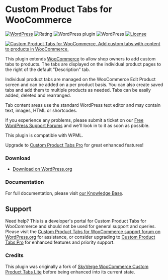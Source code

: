 # Custom Product Tabs for WooCommerce

[![WordPress](https://img.shields.io/wordpress/plugin/dt/yikes-inc-easy-custom-woocommerce-product-tabs.svg)]()
![Rating](https://img.shields.io/wordpress/plugin/r/yikes-inc-easy-custom-woocommerce-product-tabs.svg)
![WordPress plugin](https://img.shields.io/wordpress/plugin/v/yikes-inc-easy-custom-woocommerce-product-tabs.svg)
![WordPress](https://img.shields.io/wordpress/v/yikes-inc-easy-custom-woocommerce-product-tabs.svg)
[![License](https://img.shields.io/badge/license-GPL--2.0%2B-red.svg)](https://github.com/EvanHerman/yikes-inc-easy-custom-woocommerce-product-tabs/blob/master/LICENSE)

[![Custom Product Tabs for WooCommerce, Add custom tabs with content to products in WooCommerce.](https://github.com/EvanHerman/yikes-inc-easy-custom-woocommerce-product-tabs/blob/master/.wordpress-org/banner-1544x500.png?raw=true)](https://wordpress.org/plugins/yikes-inc-easy-custom-woocommerce-product-tabs/)

This plugin extends [WooCommerce](www.woothemes.com/woocommerce/) to allow shop owners to add custom tabs to products. The tabs are displayed on the individual product pages to the right of the default "Description" tab.

Individual product tabs are managed on the WooCommerce Edit Product screen and can be added on a per product basis. You can also create saved tabs and add them to multiple products as needed. Tabs can be easily added, deleted and rearranged.

Tab content areas use the standard WordPress text editor and may contain text, images, HTML or shortcodes. 

If you experience any problems, please submit a ticket on our [Free WordPress Support Forums](https://wordpress.org/support/plugin/yikes-inc-easy-custom-woocommerce-product-tabs) and we'll look in to it as soon as possible.

This plugin is compatible with WPML.

Upgrade to [Custom Product Tabs Pro](https://yikesplugins.com/plugin/custom-product-tabs-pro/) for great enhanced features!

### Download

-   [Download on WordPress.org](https://wordpress.org/plugins/yikes-inc-easy-custom-woocommerce-product-tabs/)

### Documentation

For full documentation, please visit [our Knowledge Base](https://yikesplugins.com/support/knowledge-base/product/easy-custom-product-tabs-for-woocommerce/).

## Support

Need help? This is a developer's portal for Custom Product Tabs for WooCommerce and should not be used for general support and queries. Please visit the [Custom Product Tabs for WooCommerce support forum on WordPress.org](https://wordpress.org/support/plugin/yikes-inc-easy-custom-woocommerce-product-tabs) for assistance, or consider upgrading to [Custom Product Tabs Pro](https://yikesplugins.com/plugin/custom-product-tabs-pro/) for enhanced features and priority support.

### Credits

This plugin was originally a fork of <a href="https://wordpress.org/plugins/woocommerce-custom-product-tabs-lite/" target="_blank">SkyVerge WooCommerce Custom Product Tabs Lite</a> before being enhanced into its current state.